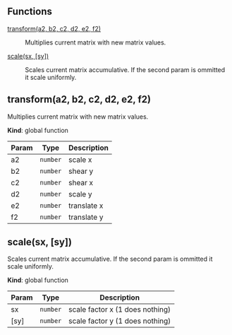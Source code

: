 ## Functions

<dl>
<dt><a href="#transform">transform(a2, b2, c2, d2, e2, f2)</a></dt>
<dd><p>Multiplies current matrix with new matrix values.</p>
</dd>
<dt><a href="#scale">scale(sx, [sy])</a></dt>
<dd><p>Scales current matrix accumulative.
If the second param is ommitted it scale uniformly.</p>
</dd>
</dl>

<a name="transform"></a>

## transform(a2, b2, c2, d2, e2, f2)
Multiplies current matrix with new matrix values.

**Kind**: global function  

| Param | Type | Description |
| --- | --- | --- |
| a2 | <code>number</code> | scale x |
| b2 | <code>number</code> | shear y |
| c2 | <code>number</code> | shear x |
| d2 | <code>number</code> | scale y |
| e2 | <code>number</code> | translate x |
| f2 | <code>number</code> | translate y |

<a name="scale"></a>

## scale(sx, [sy])
Scales current matrix accumulative.
If the second param is ommitted it scale uniformly.

**Kind**: global function  

| Param | Type | Description |
| --- | --- | --- |
| sx | <code>number</code> | scale factor x (1 does nothing) |
| [sy] | <code>number</code> | scale factor y (1 does nothing) |

